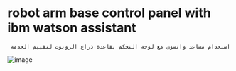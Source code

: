 # robot arm base control panel with ibm watson assistant
     استخدام مساعد واتسون مع لوحة التحكم بقاعدة ذراع الروبوت لتقييم الخدمة

![image](https://user-images.githubusercontent.com/51442732/124944403-f4260700-e015-11eb-8bdb-53ab533b2144.png)
